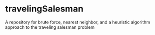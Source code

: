 # travelingSalesman
A repository for brute force, nearest neighbor, and a heuristic algorithm approach to the traveling salesman problem
